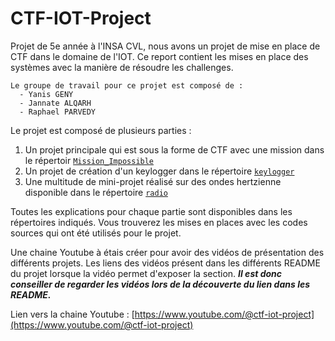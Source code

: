 # CTF-IOT-Project
Projet de 5e année à l'INSA CVL, nous avons un projet de mise en place de CTF dans le domaine de l'IOT. Ce report contient les mises en place des systèmes avec la manière de résoudre les challenges.

```text
Le groupe de travail pour ce projet est composé de :
  - Yanis GENY
  - Jannate ALQARH
  - Raphael PARVEDY
```

Le projet est composé de plusieurs parties :
 1. Un projet principale qui est sous la forme de CTF avec une mission dans le répertoir [`Mission_Impossible`](./Mission_Impossible)
 2. Un projet de création d'un keylogger dans le répertoire [`keylogger`](./keylogger)
 3. Une multitude de mini-projet réalisé sur des ondes hertzienne disponible dans le répertoire [`radio`](./radio)

Toutes les explications pour chaque partie sont disponibles dans les répertoires indiqués. Vous trouverez les mises en places avec les codes sources qui ont été utilisés pour le projet.

Une chaine Youtube à étais créer pour avoir des vidéos de présentation des différents projets. Les liens des vidéos présent dans les différents README du projet lorsque la vidéo permet d'exposer la section. ***Il est donc conseiller de regarder les vidéos lors de la découverte du lien dans les README.***

Lien vers la chaine Youtube : [https://www.youtube.com/@ctf-iot-project](https://www.youtube.com/@ctf-iot-project)
